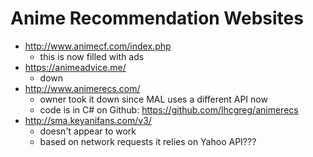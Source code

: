 # Anime Recommendation Websites

- http://www.animecf.com/index.php
    - this is now filled with ads
- https://animeadvice.me/
    - down
- http://www.animerecs.com/
    - owner took it down since MAL uses a different API now
    - code is in C# on Github: https://github.com/lhcgreg/animerecs
- http://sma.keyanifans.com/v3/
    - doesn't appear to work
    - based on network requests it relies on Yahoo API???